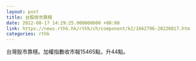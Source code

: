 ```yaml
---
layout: post
title: 台股收市靠穩
date: 2022-08-17 14:29:25.000000000 +08:00
link: https://news.rthk.hk/rthk/ch/component/k2/1662796-20220817.htm
categories: rthk
---
```


台灣股市靠穩。加權指數收市報15465點，升44點。
